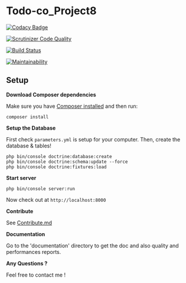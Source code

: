 # Todo-co_Project8

[![Codacy Badge](https://api.codacy.com/project/badge/Grade/707b82b0ab7a42448293a485fb5a79e2)](https://www.codacy.com/app/sergisergio/Todo-co_Project8?utm_source=github.com&amp;utm_medium=referral&amp;utm_content=sergisergio/Todo-co_Project8&amp;utm_campaign=Badge_Grade)

[![Scrutinizer Code Quality](https://scrutinizer-ci.com/g/sergisergio/Bilemo_Project7/badges/quality-score.png?b=master)](https://scrutinizer-ci.com/g/sergisergio/Bilemo_Project7/?branch=master)

[![Build Status](https://travis-ci.com/sergisergio/Todo-co_Project8.svg?branch=master)](https://travis-ci.com/sergisergio/Todo-co_Project8)

[![Maintainability](https://api.codeclimate.com/v1/badges/f87872297f3f24e95a3a/maintainability)](https://codeclimate.com/github/sergisergio/Todo-co_Project8/maintainability)

## Setup

**Download Composer dependencies**

Make sure you have [Composer installed](https://getcomposer.org/download/)
and then run:

```
composer install
```

**Setup the Database**

First check `parameters.yml` is setup for your computer. Then, create
the database & tables!

```
php bin/console doctrine:database:create
php bin/console doctrine:schema:update --force
php bin/console doctrine:fixtures:load
```

**Start server**

```
php bin/console server:run
```

Now check out at `http://localhost:8000`

**Contribute**

See [Contribute.md](https://github.com/sergisergio/Todo-co_Project8/blob/master/Contribute.md)

**Documentation**

Go to the 'documentation' directory to get the doc and also quality and performances reports.

**Any Questions ?**

Feel free to contact me !
